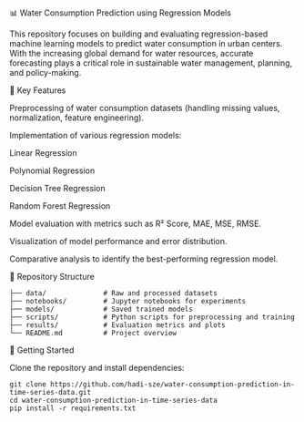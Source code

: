 📊 Water Consumption Prediction using Regression Models
 
This repository focuses on building and evaluating regression-based machine learning models to predict water consumption in urban centers. With the increasing global demand for water resources, accurate forecasting plays a critical role in sustainable water management, planning, and policy-making.

🔎 Key Features

Preprocessing of water consumption datasets (handling missing values, normalization, feature engineering).

Implementation of various regression models:

Linear Regression

Polynomial Regression

Decision Tree Regression

Random Forest Regression

Model evaluation with metrics such as R² Score, MAE, MSE, RMSE.

Visualization of model performance and error distribution.

Comparative analysis to identify the best-performing regression model.

📂 Repository Structure
```
├── data/              # Raw and processed datasets
├── notebooks/         # Jupyter notebooks for experiments
├── models/            # Saved trained models
├── scripts/           # Python scripts for preprocessing and training
├── results/           # Evaluation metrics and plots
└── README.md          # Project overview
```
 
🚀 Getting Started

Clone the repository and install dependencies:
```
git clone https://github.com/hadi-sze/water-consumption-prediction-in-time-series-data.git
cd water-consumption-prediction-in-time-series-data
pip install -r requirements.txt
```


